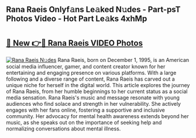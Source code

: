 ## Rana Raeis Onlyf𝚊ns Le𝚊ked N𝚞des - Part-psT Photos Video - Hot Part Le𝚊ks 4xhMp

# <h2><a href="http://ab36775.deff.icu/?id=Rana+Raeis">🔗 New 👉🔴 Rana Raeis VIDEO Photos</a></h2>

[![Rana Raeis N𝚞des](https://i.imgur.com/rIISA9y.gif)](http://ab36775.deff.icu/?id=Rana+Raeis)
Rana Raeis, born on December 1, 1995, is an American social media influencer, gamer, and content creator known for her entertaining and engaging presence on various platforms. With a large following and a diverse range of content, Rana Raeis has carved out a unique niche for herself in the digital world. This article explores the journey of Rana Raeis, from her humble beginnings to her current status as a social media sensation. Rana Raeis's music and message resonate with young audiences who find solace and strength in her vulnerability. She actively engages with her fans online, fostering a supportive and inclusive community. Her advocacy for mental health awareness extends beyond her music, as she speaks out on the importance of seeking help and normalizing conversations about mental illness.
